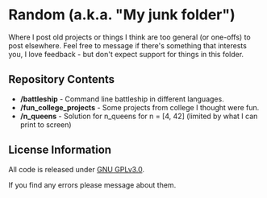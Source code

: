 Random   (a.k.a. "My junk folder")
=============================================

Where I post old projects or things I think are too general (or one-offs) to post elsewhere.  Feel free to message if there's something that interests you, I love feedback - but don't expect support for things in this folder.


Repository Contents
-------------------
* **/battleship** - Command line battleship in different languages.
* **/fun_college_projects** - Some projects from college I thought were fun.
* **/n_queens** - Solution for n_queens for n = \[4, 42\] (limited by what I can print to screen)


License Information
-------------------

All code is released under [GNU GPLv3.0](http://www.gnu.org/copyleft/gpl.html).

If you find any errors please message about them.
